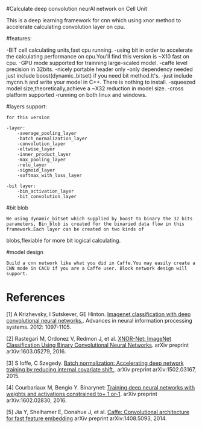 #Calculate deep convolution neurAl network on Cell Unit

This is a deep learning framework for cnn which using xnor method to accelerate calculating convolution layer on cpu.

#features:

-BIT cell calculating units,fast cpu running.
	-using bit in order to accelerate the calculating performance on cpu.You'll find this version is ~X10 fast on cpu.
	-GPU mode supported for trainning large-scaled model. 
	-caffe level precision in 32bits.
-nicely portable header only
	-only dependency needed just include boost(dynamic_bitset) if you need bit method.It's.
	-just include mycnn.h and write your model in C++. There is nothing to install.
	-squeezed model size,theoretically,achieve a ~X32 reduction in model size.
-cross platform supported
	-running on both linux and windows.
	
#layers support:

	for this version
	
	-layer:
		-average_pooling_layer
		-batch_normalization_layer
		-convolution_layer
		-eltwise_layer
		-inner_product_layer
		-max_pooling_layer
		-relu_layer
		-sigmoid_layer
		-softmax_with_loss_layer
		
	-bit layer:
		-bin_activation_layer
		-bit_convolution_layer
		
#bit blob

	We using dynamic_bitset which supplied by boost to binary the 32 bits parameters, Bin_blob is created for the binaried data flow in this framework.Each layer can be created on two kinds of 
blobs,flexiable for more bit logical calculating.

#model design
	
	Build a cnn network like what you did in Caffe.You may easily create a CNN mode in CACU if you are a Caffe user. Block network design will support.
	
# References
[1] A Krizhevsky, I Sutskever, GE Hinton. [Imagenet classification with deep convolutional neural networks.](http://papers.nips.cc/paper/4824-imagenet-classification-with-deep-convolutional-neural-networks.pdf). 
    Advances in neural information processing systems. 2012: 1097-1105.
	
[2] Rastegari M, Ordonez V, Redmon J, et al. [XNOR-Net: ImageNet Classification Using Binary Convolutional Neural Networks](https://arxiv.org/pdf/1603.05279.pdf).
	arXiv preprint arXiv:1603.05279, 2016.

[3] S Ioffe, C Szegedy. [Batch normalization: Accelerating deep network training by reducing internal covariate shift.](https://arxiv.org/pdf/1502.03167v3.pdf).
    arXiv preprint arXiv:1502.03167, 2015.
	
[4] Courbariaux M, Bengio Y. Binarynet: [Training deep neural networks with weights and activations constrained to+ 1 or-1](https://arxiv.org/pdf/1602.02830.pdf). 
	arXiv preprint arXiv:1602.02830, 2016.
	
[5] Jia Y, Shelhamer E, Donahue J, et al. [Caffe: Convolutional architecture for fast feature embedding](https://arxiv.org/pdf/1408.5093.pdf)
	arXiv preprint arXiv:1408.5093, 2014.

